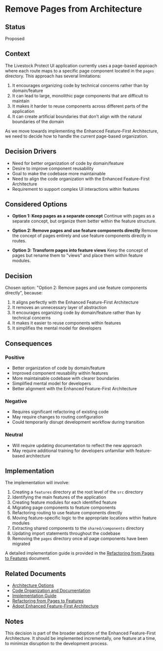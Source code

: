# Remove Pages from Architecture

## Status

Proposed

## Context

The Livestock Protect UI application currently uses a page-based approach where each route maps to a specific page component located in the `pages` directory. This approach has several limitations:

1. It encourages organizing code by technical concerns rather than by domain/feature
2. It can lead to large, monolithic page components that are difficult to maintain
3. It makes it harder to reuse components across different parts of the application
4. It can create artificial boundaries that don't align with the natural boundaries of the domain

As we move towards implementing the Enhanced Feature-First Architecture, we need to decide how to handle the current page-based organization.

## Decision Drivers

* Need for better organization of code by domain/feature
* Desire to improve component reusability
* Goal to make the codebase more maintainable
* Need to align the code organization with the Enhanced Feature-First Architecture
* Requirement to support complex UI interactions within features

## Considered Options

* **Option 1: Keep pages as a separate concept**
  Continue with pages as a separate concept, but organize them better within the feature structure.

* **Option 2: Remove pages and use feature components directly**
  Remove the concept of pages entirely and use feature components directly in routes.

* **Option 3: Transform pages into feature views**
  Keep the concept of pages but rename them to "views" and place them within feature modules.

## Decision

Chosen option: "Option 2: Remove pages and use feature components directly", because:

1. It aligns perfectly with the Enhanced Feature-First Architecture
2. It removes an unnecessary layer of abstraction
3. It encourages organizing code by domain/feature rather than by technical concerns
4. It makes it easier to reuse components within features
5. It simplifies the mental model for developers

## Consequences

### Positive

* Better organization of code by domain/feature
* Improved component reusability within features
* More maintainable codebase with clearer boundaries
* Simplified mental model for developers
* Better alignment with the Enhanced Feature-First Architecture

### Negative

* Requires significant refactoring of existing code
* May require changes to routing configuration
* Could temporarily disrupt development workflow during transition

### Neutral

* Will require updating documentation to reflect the new approach
* May require additional training for developers unfamiliar with feature-based architecture

## Implementation

The implementation will involve:

1. Creating a `features` directory at the root level of the `src` directory
2. Identifying the main features of the application
3. Creating feature modules for each identified feature
4. Migrating page components to feature components
5. Refactoring routing to use feature components directly
6. Moving feature-specific logic to the appropriate locations within feature modules
7. Extracting shared components to the `shared/components` directory
8. Updating import statements throughout the codebase
9. Removing the `pages` directory once all page components have been migrated

A detailed implementation guide is provided in the [Refactoring from Pages to Features](../refactoring-from-pages-to-features.md) document.

## Related Documents

* [Architecture Options](../architecture-options.md)
* [Code Organization and Documentation](../code-organization-and-documentation.md)
* [Implementation Guide](../implementation-guide.md)
* [Refactoring from Pages to Features](../refactoring-from-pages-to-features.md)
* [Adopt Enhanced Feature-First Architecture](./0001-adopt-feature-first-architecture.md)

## Notes

This decision is part of the broader adoption of the Enhanced Feature-First Architecture. It should be implemented incrementally, one feature at a time, to minimize disruption to the development process.
